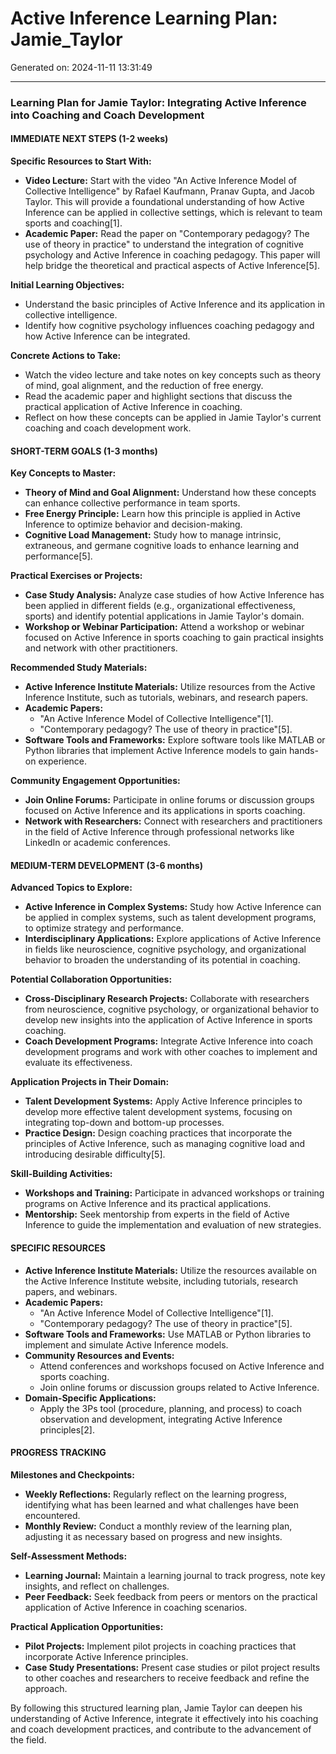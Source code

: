 # Active Inference Learning Plan: Jamie_Taylor

Generated on: 2024-11-11 13:31:49

---

### Learning Plan for Jamie Taylor: Integrating Active Inference into Coaching and Coach Development

#### IMMEDIATE NEXT STEPS (1-2 weeks)

**Specific Resources to Start With:**
- **Video Lecture:** Start with the video "An Active Inference Model of Collective Intelligence" by Rafael Kaufmann, Pranav Gupta, and Jacob Taylor. This will provide a foundational understanding of how Active Inference can be applied in collective settings, which is relevant to team sports and coaching[1].
- **Academic Paper:** Read the paper on "Contemporary pedagogy? The use of theory in practice" to understand the integration of cognitive psychology and Active Inference in coaching pedagogy. This paper will help bridge the theoretical and practical aspects of Active Inference[5].

**Initial Learning Objectives:**
- Understand the basic principles of Active Inference and its application in collective intelligence.
- Identify how cognitive psychology influences coaching pedagogy and how Active Inference can be integrated.

**Concrete Actions to Take:**
- Watch the video lecture and take notes on key concepts such as theory of mind, goal alignment, and the reduction of free energy.
- Read the academic paper and highlight sections that discuss the practical application of Active Inference in coaching.
- Reflect on how these concepts can be applied in Jamie Taylor's current coaching and coach development work.

#### SHORT-TERM GOALS (1-3 months)

**Key Concepts to Master:**
- **Theory of Mind and Goal Alignment:** Understand how these concepts can enhance collective performance in team sports.
- **Free Energy Principle:** Learn how this principle is applied in Active Inference to optimize behavior and decision-making.
- **Cognitive Load Management:** Study how to manage intrinsic, extraneous, and germane cognitive loads to enhance learning and performance[5].

**Practical Exercises or Projects:**
- **Case Study Analysis:** Analyze case studies of how Active Inference has been applied in different fields (e.g., organizational effectiveness, sports) and identify potential applications in Jamie Taylor's domain.
- **Workshop or Webinar Participation:** Attend a workshop or webinar focused on Active Inference in sports coaching to gain practical insights and network with other practitioners.

**Recommended Study Materials:**
- **Active Inference Institute Materials:** Utilize resources from the Active Inference Institute, such as tutorials, webinars, and research papers.
- **Academic Papers:**
  - "An Active Inference Model of Collective Intelligence"[1].
  - "Contemporary pedagogy? The use of theory in practice"[5].
- **Software Tools and Frameworks:** Explore software tools like MATLAB or Python libraries that implement Active Inference models to gain hands-on experience.

**Community Engagement Opportunities:**
- **Join Online Forums:** Participate in online forums or discussion groups focused on Active Inference and its applications in sports coaching.
- **Network with Researchers:** Connect with researchers and practitioners in the field of Active Inference through professional networks like LinkedIn or academic conferences.

#### MEDIUM-TERM DEVELOPMENT (3-6 months)

**Advanced Topics to Explore:**
- **Active Inference in Complex Systems:** Study how Active Inference can be applied in complex systems, such as talent development programs, to optimize strategy and performance.
- **Interdisciplinary Applications:** Explore applications of Active Inference in fields like neuroscience, cognitive psychology, and organizational behavior to broaden the understanding of its potential in coaching.

**Potential Collaboration Opportunities:**
- **Cross-Disciplinary Research Projects:** Collaborate with researchers from neuroscience, cognitive psychology, or organizational behavior to develop new insights into the application of Active Inference in sports coaching.
- **Coach Development Programs:** Integrate Active Inference into coach development programs and work with other coaches to implement and evaluate its effectiveness.

**Application Projects in Their Domain:**
- **Talent Development Systems:** Apply Active Inference principles to develop more effective talent development systems, focusing on integrating top-down and bottom-up processes.
- **Practice Design:** Design coaching practices that incorporate the principles of Active Inference, such as managing cognitive load and introducing desirable difficulty[5].

**Skill-Building Activities:**
- **Workshops and Training:** Participate in advanced workshops or training programs on Active Inference and its practical applications.
- **Mentorship:** Seek mentorship from experts in the field of Active Inference to guide the implementation and evaluation of new strategies.

#### SPECIFIC RESOURCES

- **Active Inference Institute Materials:** Utilize the resources available on the Active Inference Institute website, including tutorials, research papers, and webinars.
- **Academic Papers:**
  - "An Active Inference Model of Collective Intelligence"[1].
  - "Contemporary pedagogy? The use of theory in practice"[5].
- **Software Tools and Frameworks:** Use MATLAB or Python libraries to implement and simulate Active Inference models.
- **Community Resources and Events:**
  - Attend conferences and workshops focused on Active Inference and sports coaching.
  - Join online forums or discussion groups related to Active Inference.
- **Domain-Specific Applications:**
  - Apply the 3Ps tool (procedure, planning, and process) to coach observation and development, integrating Active Inference principles[2].

#### PROGRESS TRACKING

**Milestones and Checkpoints:**
- **Weekly Reflections:** Regularly reflect on the learning progress, identifying what has been learned and what challenges have been encountered.
- **Monthly Review:** Conduct a monthly review of the learning plan, adjusting it as necessary based on progress and new insights.

**Self-Assessment Methods:**
- **Learning Journal:** Maintain a learning journal to track progress, note key insights, and reflect on challenges.
- **Peer Feedback:** Seek feedback from peers or mentors on the practical application of Active Inference in coaching scenarios.

**Practical Application Opportunities:**
- **Pilot Projects:** Implement pilot projects in coaching practices that incorporate Active Inference principles.
- **Case Study Presentations:** Present case studies or pilot project results to other coaches and researchers to receive feedback and refine the approach.

By following this structured learning plan, Jamie Taylor can deepen his understanding of Active Inference, integrate it effectively into his coaching and coach development practices, and contribute to the advancement of the field.